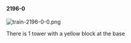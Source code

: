 #### 2196-0
![train-2196-0-0.png](https://github.com/lil-lab/nlvr/raw/master/nlvr/train/images/56/train-2196-0-0.png "train-2196-0-0.png")

There is 1 tower with a yellow block at the base